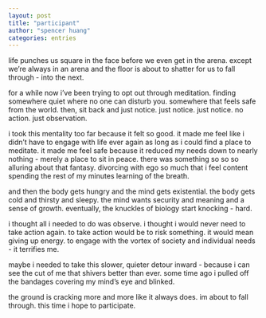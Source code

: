 ```yaml
---
layout: post
title: "participant"
author: "spencer huang"
categories: entries
---
```



life punches us square in the face before we even get in the arena. except we’re always in an arena and the floor is about to shatter for us to fall through - into the next. 

for a while now i’ve been trying to opt out through meditation. finding somewhere quiet where no one can disturb you. somewhere that feels safe from the world. then, sit back and just notice. just notice. just notice. no action. just observation. 

i took this mentality too far because it felt so good. it made me feel like i didn’t have to engage with life ever again as long as i could find a place to meditate. it made me feel safe because it reduced my needs down to nearly nothing - merely a place to sit in peace. there was something so so so alluring about that fantasy. divorcing with ego so much that i feel content spending the rest of my minutes learning of the breath. 

and then the body gets hungry and the mind gets existential. the body gets cold and thirsty and sleepy. the mind wants security and meaning and a sense of growth. eventually, the knuckles of biology start knocking - hard.

i thought all i needed to do was observe. i thought i would never need to take action again. to take action would be to risk something. it would mean giving up energy. to engage with the vortex of society and individual needs - it terrifies me. 

maybe i needed to take this slower, quieter detour inward - because i can see the cut of me that shivers better than ever. some time ago i pulled off the bandages covering my mind’s eye and blinked.

the ground is cracking more and more like it always does. im about to fall through. this time i hope to participate.
